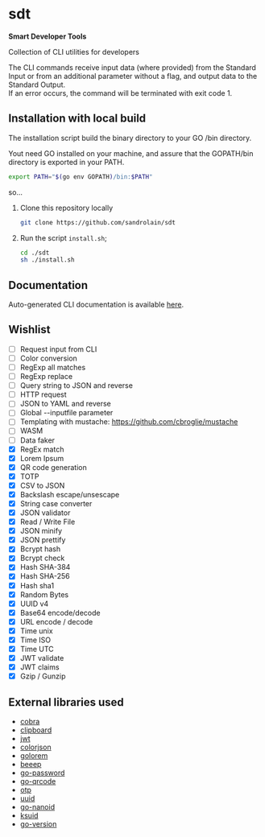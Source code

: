 # sdt

**Smart Developer Tools**

Collection of CLI utilities for developers

The CLI commands receive input data (where provided) from the Standard Input or from an additional parameter without a flag, and output data to the Standard Output.  
If an error occurs, the command will be terminated with exit code 1.

## Installation with local build

The installation script build the binary directory to your GO /bin directory.

Yout need GO installed on your machine, and assure that the GOPATH/bin directory is exported in your PATH.

```sh
export PATH="$(go env GOPATH)/bin:$PATH"
```

so...

1. Clone this repository locally
   ```sh
   git clone https://github.com/sandrolain/sdt
   ```
2. Run the script `install.sh`;
   ```sh
   cd ./sdt
   sh ./install.sh
   ```



## Documentation

Auto-generated CLI documentation is available [here](./docs/sdt.md).

## Wishlist

- [ ] Request input from CLI
- [ ] Color conversion
- [ ] RegExp all matches
- [ ] RegExp replace
- [ ] Query string to JSON and reverse
- [ ] HTTP request
- [ ] JSON to YAML and reverse
- [ ] Global --inputfile parameter
- [ ] Templating with mustache: https://github.com/cbroglie/mustache
- [ ] WASM
- [ ] Data faker
- [x] RegEx match
- [x] Lorem Ipsum
- [x] QR code generation
- [x] TOTP 
- [x] CSV to JSON
- [x] Backslash escape/unsescape
- [x] String case converter
- [x] JSON validator
- [x] Read / Write File
- [x] JSON minify
- [x] JSON prettify
- [x] Bcrypt hash
- [x] Bcrypt check
- [x] Hash SHA-384
- [x] Hash SHA-256
- [x] Hash sha1
- [x] Random Bytes
- [x] UUID v4
- [x] Base64 encode/decode
- [x] URL encode / decode
- [x] Time unix
- [x] Time ISO
- [x] Time UTC
- [x] JWT validate
- [x] JWT claims
- [x] Gzip / Gunzip

## External libraries used
- [cobra](https://github.com/spf13/cobra)
- [clipboard](https://github.com/atotto/clipboard)
- [jwt](https://github.com/golang-jwt/jwt)
- [colorjson](https://github.com/TylerBrock/colorjson)
- [golorem](https://github.com/drhodes/golorem)
- [beeep](https://github.com/gen2brain/beeep)
- [go-password](https://github.com/sethvargo/go-password)
- [go-qrcode](https://github.com/skip2/go-qrcode)
- [otp](https://github.com/pquerna/otp)
- [uuid](https://github.com/google/uuid)
- [go-nanoid](https://github.com/matoous/go-nanoid)
- [ksuid](https://github.com/segmentio/ksuid) 
- [go-version](https://github.com/christopherhein/go-version)

